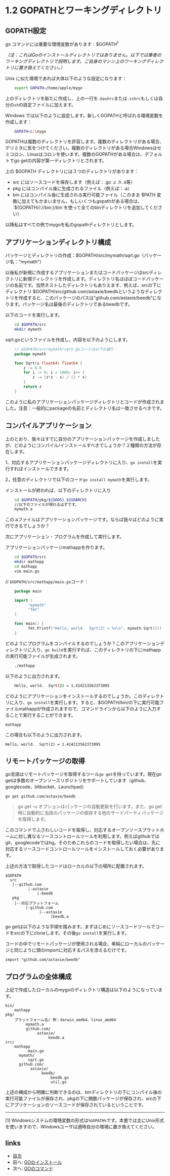 # 1.2 GOPATHとワーキングディレクトリ

## GOPATH設定
  go コマンドには重要な環境変数があります：$GOPATH<sup>1</sup>

  *（注：これはGoのインストールディレクトリではありません。以下では筆者のワーキングディレクトリで説明します。ご自身のマシン上のワーキングディレクトリに置き換えてください。）*

  Unix に似た環境であれば大体以下のような設定になります：
```sh
	export GOPATH=/home/apple/mygo
```
  上のディレクトリを新たに作成し、上の一行を`.bashrc`または`.zshrc`もしくは自分の`sh`の設定ファイルに加えます。

  Windows では以下のように設定します。新しくGOPATHと呼ばれる環境変数を作成します：
```sh
	GOPATH=c:\mygo
```
GOPATHは複数のディレクトリを許容します。複数のディレクトリがある場合、デリミタに気をつけてください。複数のディレクトリがある場合Windowsはセミコロン、Linuxはコロンを使います。複数のGOPATHがある場合は、デフォルトでgo getの内容が第一ディレクトリとされます。


上の $GOPATH ディレクトリには３つのディレクトリがあります：

- src にはソースコードを保存します（例えば：.go .c .h .s等）
- pkg にはコンパイル後に生成されるファイル（例えば：.a）
- bin にはコンパイル後に生成される実行可能ファイル（このまま $PATH 変数に加えてもかまいません。もしいくつもgopathがある場合は、`${GOPATH//://bin:}/bin`を使って全てのbinディレクトリを追加してください）

以降私はすべての例でmygoを私のgopathディレクトリとします。

## アプリケーションディレクトリ構成
パッケージとディレクトリの作成：$GOPATH/src/mymath/sqrt.go（パッケージ名："mymath"）

以後私が新規に作成するアプリケーションまたはコードパッケージはsrcディレクトリに新規ディレクトリを作成します。ディレクトリ名はほぼコードパッケージの名前です。当然ネストしたディレクトリもありえます、例えば、srcの下にディレクトリ $GOPATH/src/github.com/astaxie/beedbというようなディレクトリを作成すると、このパッケージのパスは"github.com/astaxie/beedb"になります。パッケージ名は最後のディレクトリであるbeedbです。

以下のコードを実行します。
```sh
	cd $GOPATH/src
	mkdir mymath
```
sqrt.goというファイルを作成し、内容を以下のようにします。
```go
	// $GOPATH/src/mymath/sqrt.goコードは以下の通り：
	package mymath

	func Sqrt(x float64) float64 {
		z := 0.0
		for i := 0; i < 1000; i++ {
			z -= (z*z - x) / (2 * x)
		}
		return z
	}
```
このように私のアプリケーションパッケージディレクトリとコードが作成されました。注意：一般的にpackageの名前とディレクトリ名は一致させるべきです。

## コンパイルアプリケーション
上のとおり、我々はすでに自分のアプリケーションパッケージを作成しましたが、どのようにコンパイル/インストールすべきでしょうか？２種類の方法が存在します。

1、対応するアプリケーションパッケージディレクトリに入り、`go install`を実行すればインストールできます。

2，任意のディレクトリで以下のコード`go install mymath`を実行します。

インストールが終われば、以下のディレクトリに入り
```sh
	cd $GOPATH/pkg/${GOOS}_${GOARCH}
	//以下のファイルが現れるはずです。
	mymath.a
```
この.aファイルはアプリケーションパッケージです。ならば我々はどのように実行できるでしょうか？

次にアプリケーション・プログラムを作成して実行します。

アプリケーションパッケージmathappを作ります。
```sh
	cd $GOPATH/src
	mkdir mathapp
	cd mathapp
	vim main.go
```
// `$GOPATH/src/mathapp/main.go`コード：
```go
	package main

	import (
		  "mymath"
		  "fmt"
	)

	func main() {
		  fmt.Printf("Hello, world.  Sqrt(2) = %v\n", mymath.Sqrt(2))
	}
```
どのようにプログラムをコンパイルするのでしょうか？このアプリケーションディレクトリに入り、`go build`を実行すれば、このディレクトリの下にmathappの実行可能ファイルが生成されます。
```sh
	./mathapp
```
以下のように出力されます。
```sh
	Hello, world.  Sqrt(2) = 1.414213562373095
```
どのようにアプリケーションをインストールするのでしょうか。このディレクトリに入り、`go install`を実行します。すると、$GOPATH/bin/の下に実行可能ファイルmathappが作成されますので、コマンドラインから以下のように入力することで実行することができます。

	mathapp
	
この場合も以下のように出力されます。

	Hello, world.  Sqrt(2) = 1.414213562373095

## リモートパッケージの取得
   go言語はリモートパッケージを取得するツール`go get`を持っています。現在go getは多数のオープンソースリポジトリをサポートしています（github、googlecode、bitbucket、Launchpad）

	go get github.com/astaxie/beedb
	
>go get -u オプションはパッケージの自動更新を行います。また、go get時に自動的に当該のパッケージの依存する他のサードパーティパッケージを取得します。

このコマンドでふさわしいコードを取得し、対応するオープンソースプラットホームに対し異なるソースコントロールツールを利用します。例えばgithubではgit、googlecodeではhg。そのためこれらのコードを取得したい場合は、先に対応するソースコードコントロールツールをインストールしておく必要があります。

上述の方法で取得したコードはローカルの以下の場所に配置されます。

	$GOPATH
	  src
	   |--github.com
			  |-astaxie
				  |-beedb
	   pkg
		|--対応プラットフォーム
			 |-github.com
				   |--astaxie
						|beedb.a

go getは以下のような手順を踏みます。まずはじめにソースコードツールでコードをsrcの下にcloneします。その後`go install`を実行します。

コードの中でリモートパッケージが使用される場合、単純にローカルのパッケージと同じように頭のimportに対応するパスを添えるだけです。

	import "github.com/astaxie/beedb"

## プログラムの全体構成
上記で作成したローカルのmygoのディレクトリ構造は以下のようになっています。

	bin/
		mathapp
	pkg/
		プラットフォーム名/ 例：darwin_amd64、linux_amd64
			 mymath.a
			 github.com/
				  astaxie/
					   beedb.a
	src/
		mathapp
			  main.go
		  mymath/
			  sqrt.go
		  github.com/
			   astaxie/
					beedb/
						beedb.go
						util.go

上述の構成から明確に判断できるのは、binディレクトリの下にコンパイル後の実行可能ファイルが保存され、pkgの下に関数パッケージが保存され、srcの下にアプリケーションのソースコードが保存されているということです。

 - - -
[1] Windowsシステムの環境変数の形式は`%GOPATH%`です。本書では主にUnix形式を使いますので、Windowsユーザは適時自分の環境に置き換えてください。
## links
  * [目次](<preface.md>)
  * 前へ: [GOのインストール](<01.1.md>)
  * 次へ: [GOのコマンド](<01.3.md>)
